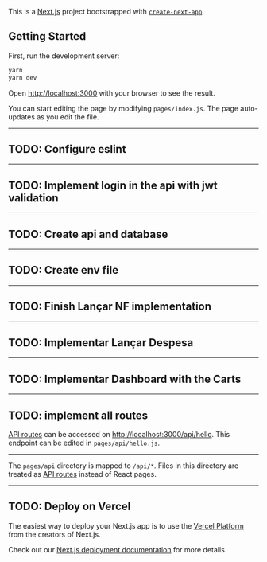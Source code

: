 This is a [Next.js](https://nextjs.org/) project bootstrapped with [`create-next-app`](https://github.com/vercel/next.js/tree/canary/packages/create-next-app).

## Getting Started

First, run the development server:

```bash
yarn
yarn dev
```

Open [http://localhost:3000](http://localhost:3000) with your browser to see the result.

You can start editing the page by modifying `pages/index.js`. The page auto-updates as you edit the file.

---

## TODO: Configure eslint

---

## TODO: Implement login in the api with jwt validation

---

## TODO: Create api and database

---

## TODO: Create env file

---

## TODO: Finish Lançar NF implementation

---

## TODO: Implementar Lançar Despesa

---

## TODO: Implementar Dashboard with the Carts

---

## TODO: implement all routes

[API routes](https://nextjs.org/docs/api-routes/introduction) can be accessed on [http://localhost:3000/api/hello](http://localhost:3000/api/hello). This endpoint can be edited in `pages/api/hello.js`.

---
The `pages/api` directory is mapped to `/api/*`. Files in this directory are treated as [API routes](https://nextjs.org/docs/api-routes/introduction) instead of React pages.

---

## TODO: Deploy on Vercel

The easiest way to deploy your Next.js app is to use the [Vercel Platform](https://vercel.com/new?utm_medium=default-template&filter=next.js&utm_source=create-next-app&utm_campaign=create-next-app-readme) from the creators of Next.js.

Check out our [Next.js deployment documentation](https://nextjs.org/docs/deployment) for more details.
